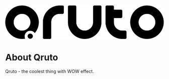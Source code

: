 <p align="center">
    <picture>
        <source media="(prefers-color-scheme: dark)" srcset="../images/logo-dark.png">
        <source media="(prefers-color-scheme: light)" srcset="../images/logo-light.png">
        <img alt="Qruto Logo" src="../images/logo-light.png">
    </picture>
</p>

# About Qruto

Qruto - the coolest thing with WOW effect.
